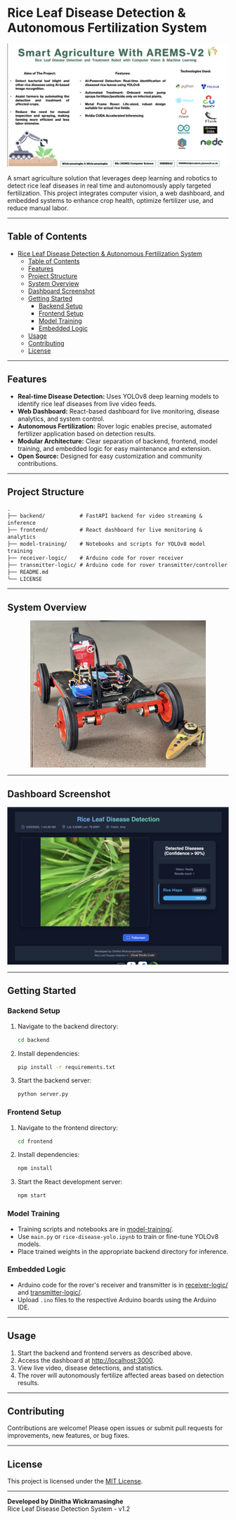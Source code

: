 # Rice Leaf Disease Detection & Autonomous Fertilization System

<p align="center">
  <img src="media/banner.png" alt="Project Banner" style="max-width: 100%; height: auto;">
</p>

A smart agriculture solution that leverages deep learning and robotics to detect rice leaf diseases in real time and autonomously apply targeted fertilization. This project integrates computer vision, a web dashboard, and embedded systems to enhance crop health, optimize fertilizer use, and reduce manual labor.

---

## Table of Contents

- [Rice Leaf Disease Detection \& Autonomous Fertilization System](#rice-leaf-disease-detection--autonomous-fertilization-system)
  - [Table of Contents](#table-of-contents)
  - [Features](#features)
  - [Project Structure](#project-structure)
  - [System Overview](#system-overview)
  - [Dashboard Screenshot](#dashboard-screenshot)
  - [Getting Started](#getting-started)
    - [Backend Setup](#backend-setup)
    - [Frontend Setup](#frontend-setup)
    - [Model Training](#model-training)
    - [Embedded Logic](#embedded-logic)
  - [Usage](#usage)
  - [Contributing](#contributing)
  - [License](#license)

---

## Features

- **Real-time Disease Detection:** Uses YOLOv8 deep learning models to identify rice leaf diseases from live video feeds.
- **Web Dashboard:** React-based dashboard for live monitoring, disease analytics, and system control.
- **Autonomous Fertilization:** Rover logic enables precise, automated fertilizer application based on detection results.
- **Modular Architecture:** Clear separation of backend, frontend, model training, and embedded logic for easy maintenance and extension.
- **Open Source:** Designed for easy customization and community contributions.

---

## Project Structure

```
.
├── backend/           # FastAPI backend for video streaming & inference
├── frontend/          # React dashboard for live monitoring & analytics
├── model-training/    # Notebooks and scripts for YOLOv8 model training
├── receiver-logic/    # Arduino code for rover receiver
├── transmitter-logic/ # Arduino code for rover transmitter/controller
├── README.md
└── LICENSE
```

---

## System Overview

<p align="center">
  <img src="media/rover.png" alt="Rover Image" width="400">
</p>

---

## Dashboard Screenshot

<p align="center">
  <img src="media/screenshot.png" alt="Dashboard Screenshot" style="max-width: 100%; height: auto;">
</p>

---

## Getting Started

### Backend Setup

1. Navigate to the backend directory:
    ```sh
    cd backend
    ```
2. Install dependencies:
    ```sh
    pip install -r requirements.txt
    ```
3. Start the backend server:
    ```sh
    python server.py
    ```

### Frontend Setup

1. Navigate to the frontend directory:
    ```sh
    cd frontend
    ```
2. Install dependencies:
    ```sh
    npm install
    ```
3. Start the React development server:
    ```sh
    npm start
    ```

### Model Training

- Training scripts and notebooks are in [model-training/](model-training/).
- Use `main.py` or `rice-disease-yolo.ipynb` to train or fine-tune YOLOv8 models.
- Place trained weights in the appropriate backend directory for inference.

### Embedded Logic

- Arduino code for the rover's receiver and transmitter is in [receiver-logic/](receiver-logic/) and [transmitter-logic/](transmitter-logic/).
- Upload `.ino` files to the respective Arduino boards using the Arduino IDE.

---

## Usage

1. Start the backend and frontend servers as described above.
2. Access the dashboard at [http://localhost:3000](http://localhost:3000).
3. View live video, disease detections, and statistics.
4. The rover will autonomously fertilize affected areas based on detection results.

---

## Contributing

Contributions are welcome! Please open issues or submit pull requests for improvements, new features, or bug fixes.

---

## License

This project is licensed under the [MIT License](LICENSE).

---

**Developed by Dinitha Wickramasinghe**  
Rice Leaf Disease Detection System - v1.2
